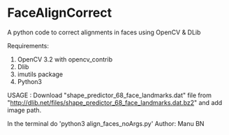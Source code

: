 # FaceAlignCorrect

A python code to correct alignments in faces using OpenCV & DLib


Requirements:

1. OpenCV 3.2 with opencv_contrib
2. Dlib
3. imutils package
4. Python3

 USAGE : Download "shape_predictor_68_face_landmarks.dat" file from "http://dlib.net/files/shape_predictor_68_face_landmarks.dat.bz2" and add image path. 

In the terminal do 'python3 align_faces_noArgs.py'
 Author: Manu BN
